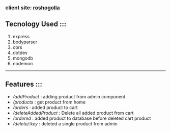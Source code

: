 ### client site: [roshogolla](https://roshogolla-f70b2.firebaseapp.com/)
## Tecnology Used :::
1. express
2. bodyparser
3. cors
4. dotdev
5. mongodb
6. nodemon
***
## Features :::
- _/addProduct_ : adding product from admin component
- _/products_ : get product from home
- _/orders_ : added product to cart
- _/deleteAddedProduct_ : Delete  all added product from cart
- _/ordered_ : added  product to database before deleted cart product
- _/delete/:key_ : deleted a single product from admin
